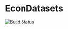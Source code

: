 # EconDatasets

[![Build Status](https://github.com/greimel/EconDatasets.jl/actions/workflows/CI.yml/badge.svg?branch=main)](https://github.com/greimel/EconDatasets.jl/actions/workflows/CI.yml?query=branch%3Amain)
